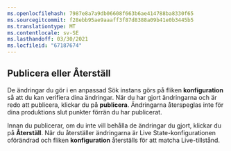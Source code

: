 ```yaml
---
ms.openlocfilehash: 7987e8a7a9db06608f663b6ae414788ba8330f65
ms.sourcegitcommit: f28ebb95ae9aaaff3f87d8388a09b41e0b3445b5
ms.translationtype: MT
ms.contentlocale: sv-SE
ms.lasthandoff: 03/30/2021
ms.locfileid: "67187674"
---
```

## <a name="publish-or-revert"></a>Publicera eller Återställ
De ändringar du gör i en anpassad Sök instans görs på fliken **konfiguration** så att du kan verifiera dina ändringar. När du har gjort ändringarna och är redo att publicera, klickar du på **publicera**. Ändringarna återspeglas inte för dina produktions slut punkter förrän du har publicerat.

Innan du publicerar, om du inte vill behålla de ändringar du gjort, klickar du på **Återställ**. När du återställer ändringarna är Live State-konfigurationen oförändrad och fliken **konfiguration** återställs för att matcha Live-tillstånd.
